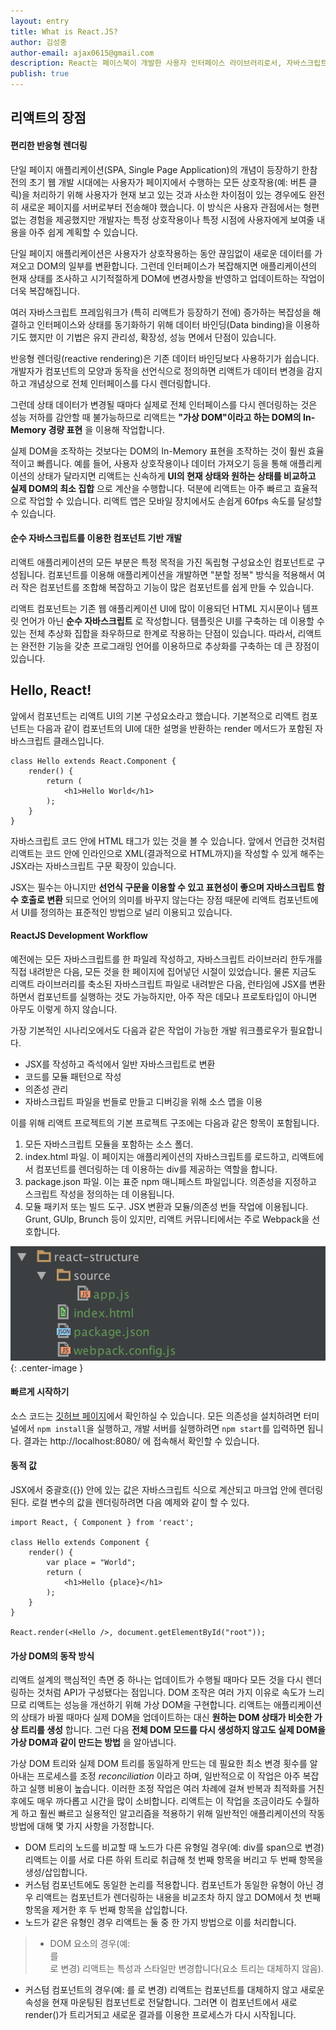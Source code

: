 ```yaml
---
layout: entry
title: What is React.JS?
author: 김성중
author-email: ajax0615@gmail.com
description: React는 페이스북이 개발한 사용자 인터페이스 라이브러리로서, 자바스크립트와 (필요에 따라) XML을 이용해 조합형 UI를 구축할 수 있는 기능을 제공합니다.
publish: true
---
```


## 리액트의 장점

#### 편리한 반응형 렌더링
단일 페이지 애플리케이션(SPA, Single Page Application)의 개념이 등장하기 한참 전의 초기 웹 개발 시대에는 사용자가 페이지에서 수행하는 모든 상호작용(예: 버튼 클릭)을 처리하기 위해 사용자가 현재 보고 있는 것과 사소한 차이점이 있는 경우에도 완전히 새로운 페이지를 서버로부터 전송해야 했습니다. 이 방식은 사용자 관점에서는 형편없는 경험을 제공했지만 개발자는 특정 상호작용이나 특정 시점에 사용자에게 보여줄 내용을 아주 쉽게 계획할 수 있습니다.

단일 페이지 애플리케이션은 사용자가 상호작용하는 동안 끊임없이 새로운 데이터를 가져오고 DOM의 일부를 변환합니다. 그런데 인터페이스가 복잡해지면 애플리케이션의 현재 상태를 조사하고 시기적절하게 DOM에 변경사항을 반영하고 업데이트하는 작업이 더욱 복잡해집니다.

여러 자바스크립트 프레임워크가 (특히 리액트가 등장하기 전에) 증가하는 복잡성을 해결하고 인터페이스와 상태를 동기화하기 위해 데이터 바인딩(Data binding)을 이용하기도 했지만 이 기법은 유지 관리성, 확장성, 성능 면에서 단점이 있습니다.

반응형 렌더링(reactive rendering)은 기존 데이터 바인딩보다 사용하기가 쉽습니다. 개발자가 컴포넌트의 모양과 동작을 선언식으로 정의하면 리액트가 데이터 변경을 감지하고 개념상으로 전체 인터페이스를 다시 렌더링합니다.

그런데 상태 데이터가 변경될 때마다 실제로 전체 인터페이스를 다시 렌더링하는 것은 성능 저하를 감안할 때 불가능하므로 리액트는 **"가상 DOM"이라고 하는 DOM의 In-Memory 경량 표현** 을 이용해 작업합니다.

실제 DOM을 조작하는 것보다는 DOM의 In-Memory 표현을 조작하는 것이 훨씬 효율적이고 빠릅니다. 예를 들어, 사용자 상호작용이나 데이터 가져오기 등을 통해 애플리케이션의 상태가 달라지면 리액트는 신속하게 **UI의 현재 상태와 원하는 상태를 비교하고 실제 DOM의 최소 집합** 으로 계산을 수행합니다. 덕분에 리액트는 아주 빠르고 효율적으로 작업할 수 있습니다. 리액트 앱은 모바일 장치에서도 손쉽게 60fps 속도를 달성할 수 있습니다.

#### 순수 자바스크립트를 이용한 컴포넌트 기반 개발
리액트 애플리케이션의 모든 부분은 특정 목적을 가진 독립형 구성요소인 컴포넌트로 구성됩니다. 컴포넌트를 이용해 애플리케이션을 개발하면 "분할 정복" 방식을 적용해서 여러 작은 컴포넌트를 조합해 복잡하고 기능이 많은 컴포넌트를 쉽게 만들 수 있습니다.

리액트 컴포넌트는 기존 웹 애플리케이션 UI에 많이 이용되던 HTML 지시문이나 템프릿 언어가 아닌 **순수 자바스크립트** 로 작성합니다. 템플릿은 UI를 구축하는 데 이용할 수 있는 전체 추상화 집합을 좌우하므로 한계로 작용하는 단점이 있습니다. 따라서, 리액트는 완전한 기능을 갖춘 프로그래밍 언어를 이용하므로 추상화를 구축하는 데 큰 장점이 있습니다.

## Hello, React!
앞에서 컴포넌트는 리액트 UI의 기본 구성요소라고 했습니다. 기본적으로 리액트 컴포넌트는 다음과 같이 컴포넌트의 UI에 대한 설명을 반환하는 render 메서드가 포함된 자바스크립트 클래스입니다.

```
class Hello extends React.Component {
    render() {
        return (
            <h1>Hello World</h1>
        );
    }
}
```

자바스크립트 코드 안에 HTML 태그가 있는 것을 볼 수 있습니다. 앞에서 언급한 것처럼 리액트는 코드 안에 인라인으로 XML(결과적으로 HTML까지)을 작성할 수 있게 해주는 JSX라는 자바스크립트 구문 확장이 있습니다.

JSX는 필수는 아니지만 **선언식 구문을 이용할 수 있고 표현성이 좋으며 자바스크립트 함수 호출로 변환** 되므로 언어의 의미를 바꾸지 않는다는 장점 때문에 리액트 컴포넌트에서 UI를 정의하는 표준적인 방법으로 널리 이용되고 있습니다.

#### ReactJS Development Workflow
예전에는 모든 자바스크립트를 한 파일레 작성하고, 자바스크립트 라이브러리 한두개를 직접 내려받은 다음, 모든 것을 한 페이지에 집어넣던 시절이 있었습니다. 물론 지금도 리액트 라이브러리를 축소된 자바스크립트 파일로 내려받은 다음, 런타임에 JSX를 변환하면서 컴포넌트를 실행하는 것도 가능하지만, 아주 작은 데모나 프로토타입이 아니면 아무도 이렇게 하지 않습니다.

가장 기본적인 시나리오에서도 다음과 같은 작업이 가능한 개발 워크플로우가 필요합니다.

* JSX를 작성하고 즉석에서 일반 자바스크립트로 변환
* 코드를 모듈 패턴으로 작성
* 의존성 관리
* 자바스크립트 파일을 번들로 만들고 디버깅을 위해 소스 맵을 이용

이를 위해 리액트 프로젝트의 기본 프로젝트 구조에는 다음과 같은 항목이 포함됩니다.

1. 모든 자바스크립트 모듈을 포함하는 소스 폴더.
2. index.html 파일. 이 페이지는 애플리케이션의 자바스크립트를 로드하고, 리액트에서 컴포넌트를 렌더링하는 데 이용하는 div를 제공하는 역할을 합니다.
3. package.json 파일. 이는 표준 npm 매니페스트 파일입니다. 의존성을 지정하고 스크립트 작성을 정의하는 데 이용됩니다.
4. 모듈 패키저 또는 빌드 도구. JSX 변환과 모듈/의존성 번들 작업에 이용됩니다. Grunt, GUlp, Brunch 등이 있지만, 리액트 커뮤니티에서는 주로 Webpack을 선호합니다.

![structure](/images/2016/10/03/structure.png "structure"){: .center-image }

#### 빠르게 시작하기
소스 코드는 [깃허브 페이지](https://github.com/sungjungkim/react-practice/tree/master/practice01)에서 확인하실 수 있습니다. 모든 의존성을 설치하려면 터미널에서 `npm install`을 실행하고, 개발 서버를 실행하려면 `npm start`를 입력하면 됩니다. 결과는 http://localhost:8080/ 에 접속해서 확인할 수 있습니다.

#### 동적 값
JSX에서 중괄호({}) 안에 있는 값은 자바스크립트 식으로 계산되고 마크업 안에 렌더링된다. 로컬 변수의 값을 렌더링하려면 다음 예제와 같이 할 수 있다.

```
import React, { Component } from 'react';

class Hello extends Component {
    render() {
        var place = "World";
        return (
            <h1>Hello {place}</h1>
        );
    }
}

React.render(<Hello />, document.getElementById("root"));
```


#### 가상 DOM의 동작 방식
리액트 설계의 핵심적인 측면 중 하나는 업데이트가 수행될 때마다 모든 것을 다시 렌더링하는 것처럼 API가 구성됐다는 점입니다. DOM 조작은 여러 가지 이유로 속도가 느리므로 리액트는 성능을 개선하기 위해 가상 DOM을 구현합니다. 리액트는 애플리케이션의 상태가 바뀔 때마다 실제 DOM을 업데이트하는 대신 **원하는 DOM 상태가 비슷한 가상 트리를 생성** 합니다. 그런 다음 **전체 DOM 모드를 다시 생성하지 않고도 실제 DOM을 가상 DOM과 같이 만드는 방법** 을 알아냅니다.

가상 DOM 트리와 실제 DOM 트리를 동일하게 만드는 데 필요한 최소 변경 횟수를 알아내는 프로세스를 조정 *reconciliation* 이라고 하며, 일반적으로 이 작업은 아주 복잡하고 실행 비용이 높습니다. 이러한 조정 작업은 여러 차례에 걸쳐 반복과 최적화를 거친 후에도 매우 까다롭고 시간을 많이 소비합니다. 리액트는 이 작업을 조금이라도 수월하게 하고 훨씬 빠르고 실용적인 알고리즘을 적용하기 위해 일반적인 애플리케이션의 작동 방법에 대해 몇 가지 사항을 가정합니다.

* DOM 트리의 노드를 비교할 때 노드가 다른 유형일 경우(예: div를 span으로 변경) 리액트는 이를 서로 다른 하위 트리로 취급해 첫 번째 항목을 버리고 두 번째 항목을 생성/삽입합니다.
* 커스텀 컴포넌트에도 동일한 논리를 적용합니다. 컴포넌트가 동일한 유형이 아닌 경우 리액트는 컴포넌트가 렌더링하는 내용을 비교조차 하지 않고 DOM에서 첫 번째 항목을 제거한 후 두 번째 항목을 삽입합니다.
* 노드가 같은 유형인 경우 리액트는 둘 중 한 가지 방법으로 이를 처리합니다.

> * DOM 요소의 경우(예: <div id="before" />를 <div id="after" />로 변경) 리액트는 특성과 스타일만 변경합니다(요소 트리는 대체하지 않음).
 * 커스텀 컴포넌트의 경우(예: <Contact details={false} />를 <Contact details={true} />로 변경) 리액트는 컴포넌트를 대체하지 않고 새로운 속성을 현재 마운팅된 컴포넌트로 전달합니다. 그러면 이 컴포넌트에서 새로 render()가 트리거되고 새로운 결과를 이용한 프로세스가 다시 시작됩니다.
